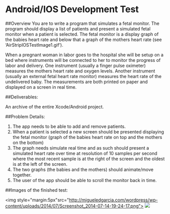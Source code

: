 Android/IOS Development Test
=========================

##Overview
You are to write a program that simulates a fetal monitor. The program should display a list of patients and present a simulated fetal monitor when a patient is selected. The fetal monitor is a display graph of the babies heart rate and below that a graph of the mothers heart rate (see ‘AirStripIOSTestImage1.gif’).

When a pregnant woman in labor goes to the hospital she will be setup on a bed where instruments will be connected to her to monitor the progress of labor and delivery. One instrument (usually a finger pulse oximeter) measures the mothers heart rate and oxygen levels. Another instrument (usually an external fetal heart rate monitor) measures the heart rate of the undelivered baby. The measurements are both printed on paper and displayed on a screen in real time.

##Deliverables:

An archive of the entire Xcode/Android project.

##Problem Details:
1. The app needs to be able to add and remove patients.
2. When a patient is selected a new screen should be presented displaying the fetal monitor (graph of the babies heart rate on top and the mothers on the bottom) 
3. The graph needs simulate real time and as such should present a simulated heart rate over time at resolution of 10 samples per second where the most recent sample is at the right of the screen and the oldest is at the left of the screen.
4. The two graphs (the babies and the mothers) should animate/move together.
5. The user of the app should be able to scroll the monitor back in time.


##Images of the finished test:

<img style="margin:5px"src="http://migueledgarcia.com/wordpress/wp-content/uploads/2014/07/Screenshot_2014-07-14-19-24-17.png">
<img src="http://migueledgarcia.com/wordpress/wp-content/uploads/2014/07/Screenshot_2014-07-14-19-25-12.png">
